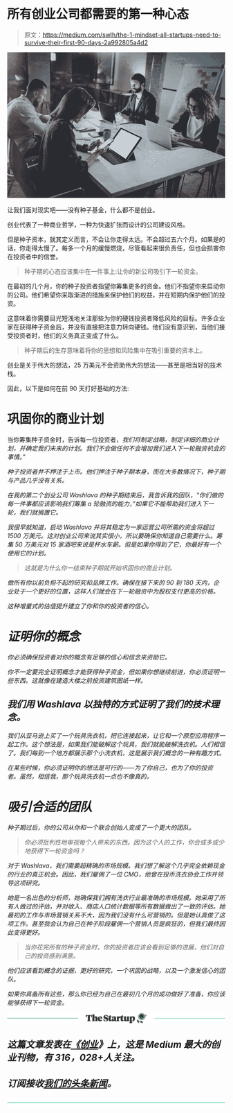 # 所有创业公司都需要的第一种心态

> 原文：<https://medium.com/swlh/the-1-mindset-all-startups-need-to-survive-their-first-90-days-2a992805a4d2>

![](img/27348e7929ca324d676110c5256b3a54.png)

让我们面对现实吧——没有种子基金，什么都不是创业。

创业代表了一种商业哲学，一种为快速扩张而设计的公司建设风格。

但是种子资本，就其定义而言，不会让你走得太远。不会超过五六个月。如果是的话，你走得太慢了。每多一个月的缓慢燃烧，尽管看起来很负责任，但也会损害你在投资者中的信誉。

> 种子期的心态应该集中在一件事上:让你的新公司吸引下一轮资金。

在最初的几个月，你的种子投资者指望你筹集更多的资金。他们不指望你来启动你的公司。他们希望你采取渐进的措施来保护他们的权益，并在短期内保护他们的投资。

这意味着你需要目光短浅地关注那些为你的硬钱投资者降低风险的目标。许多企业家在获得种子资金后，并没有直接把注意力转向硬钱。他们没有意识到，当他们接受投资者时，他们的义务真正变成了什么。

> 种子期后的生存意味着将你的思想和风险集中在吸引重要的资本上。

创业是关于伟大的想法，25 万美元不会资助伟大的想法——甚至是相当好的技术栈。

因此，以下是如何在前 90 天打好基础的方法:

# **巩固你的商业计划**

当你筹集种子资金时，告诉每一位投资者，*我们将制定战略，制定详细的商业计划，并确定我们未来的计划。我们不会做任何不会增加我们进入下一轮融资机会的事情。”*

*种子投资者并不押注于上市。他们押注于种子期本身，而在大多数情况下，种子期与产品几乎没有关系。*

*在我的第二个创业公司 Washlava 的种子期结束后，我告诉我的团队，“你们做的每一件事都应该影响我们筹集 a 轮融资的能力，”如果它不能帮助我们进入下一轮，我们就搁置它。*

*我很早就知道，启动 Washlava 并将其稳定为一家运营公司所需的资金将超过 1500 万美元。这对创业公司来说其实很小，所以要确保你知道自己需要什么。筹集 50 万美元对 15 家酒吧来说是杯水车薪。但是如果你得到了它，你最好有一个使用它的计划。*

> *这就是为什么你一结束种子期就开始巩固你的商业计划。*

*做所有你以前负担不起的研究和品牌工作。确保在接下来的 90 到 180 天内，企业处于一个更好的位置，这样人们就会在下一轮融资中为股权支付更高的价格。*

*这种增量式的估值提升建立了你和你的投资者的信心。*

# ***证明你的概念***

*你必须确保投资者对你的概念有足够的信心和信念来资助它。*

*你不一定要完全证明概念才能获得种子资金，但如果你想继续前进，你必须证明一些东西。这就像在建造大楼之前投资建筑图纸一样。*

## *我们用 Washlava 以独特的方式证明了我们的技术理念。*

*我们从亚马逊上买了一个玩具洗衣机，把它连接起来，让它和一个原型应用程序一起工作。这个想法是，如果我们能破解这个玩具，我们就能破解洗衣机。人们相信了。我们每到一个地方都展示那个小洗衣机，这是展示我们概念的一种有趣方式。*

*在某些时候，你必须证明你的想法是可行的——为了你自己，也为了你的投资者。虽然，相信我，那个玩具洗衣机一点也不像真的。*

# ***吸引合适的团队***

*种子期过后，你的公司从你和一个联合创始人变成了一个更大的团队。*

> *你必须批判性地审视每个人带来的东西。因为这个人的工作，你会或多或少地获得下一轮资金吗？*

*对于 Washlava，我们需要超精确的市场规模。我们想了解这个几乎完全依赖现金的行业的真正机会。因此，我们雇佣了一位 CMO，他曾在投币洗衣协会工作并领导这项研究。*

*她是一名出色的分析师，她确保我们拥有洗衣行业最准确的市场规模。她采用了所有人做过的评估，并对收入、商店人口统计数据等所有数据做出了一致的评估。她最初的工作与市场营销关系不大，因为我们没有什么可营销的。但是她认真做了这项工作。甚至我会认为自己在种子阶段雇佣一个营销人员是疯狂的，但我们最终因此变得更好。*

> *当你花完所有的种子资金时，你的投资者应该会看到足够的进展，他们对自己的投资感到满意。*

*他们应该看到概念的证据，更好的研究，一个巩固的战略，以及一个激发信心的团队。*

*如果你具备所有这些，那么你已经为自己在最初几个月的成功做好了准备，你应该能够获得下一轮资金。*

*[![](img/308a8d84fb9b2fab43d66c117fcc4bb4.png)](https://medium.com/swlh)*

## *这篇文章发表在[《创业](https://medium.com/swlh)》上，这是 Medium 最大的创业刊物，有 316，028+人关注。*

## *订阅接收[我们的头条新闻](http://growthsupply.com/the-startup-newsletter/)。*

*[![](img/b0164736ea17a63403e660de5dedf91a.png)](https://medium.com/swlh)*